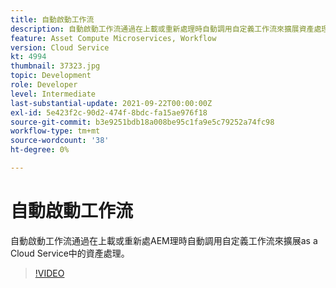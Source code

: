 ```yaml
---
title: 自動啟動工作流
description: 自動啟動工作流通過在上載或重新處理時自動調用自定義工作流來擴展資產處理。
feature: Asset Compute Microservices, Workflow
version: Cloud Service
kt: 4994
thumbnail: 37323.jpg
topic: Development
role: Developer
level: Intermediate
last-substantial-update: 2021-09-22T00:00:00Z
exl-id: 5e423f2c-90d2-474f-8bdc-fa15ae976f18
source-git-commit: b3e9251bdb18a008be95c1fa9e5c79252a74fc98
workflow-type: tm+mt
source-wordcount: '38'
ht-degree: 0%

---
```


# 自動啟動工作流

自動啟動工作流通過在上載或重新處AEM理時自動調用自定義工作流來擴展as a Cloud Service中的資產處理。

>[!VIDEO](https://video.tv.adobe.com/v/37323?quality=12&learn=on)
